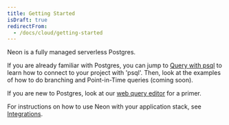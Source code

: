 ```yaml
---
title: Getting Started
isDraft: true
redirectFrom:
  - /docs/cloud/getting-started
---
```


Neon is a fully managed serverless Postgres.

If you are already familiar with Postgres, you can jump to [Query with psql](/docs/tutorials#query-with-psql) to learn how to connect to your project with 'psql'.
Then, look at the examples of how to do branching and Point-in-Time queries (coming soon).

If you are new to Postgres, look at our [web query editor](/docs/tutorials#query-via-ui) for a primer.

For instructions on how to use Neon with your application stack, see [Integrations](/docs/integrations).
